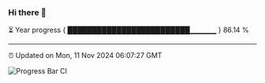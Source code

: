 ### Hi there 👋

⏳ Year progress { █████████████████████████▁▁▁▁▁ } 86.14 %

---

⏰ Updated on Mon, 11 Nov 2024 06:07:27 GMT

![Progress Bar CI](https://github.com/liununu/liununu/workflows/Progress%20Bar%20CI/badge.svg)
